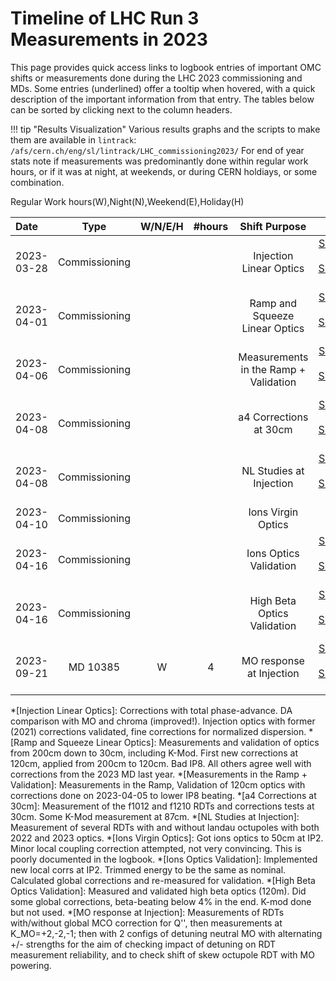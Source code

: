 # Timeline of LHC Run 3 Measurements in 2023

This page provides quick access links to logbook entries of important OMC shifts or measurements done during the LHC 2023 commissioning and MDs.
Some entries (underlined) offer a tooltip when hovered, with a quick description of the important information from that entry.
The tables below can be sorted by clicking next to the column headers.

!!! tip "Results Visualization"
    Various results graphs and the scripts to make them are available in `lintrack`:
    ```
    /afs/cern.ch/eng/sl/lintrack/LHC_commissioning2023/
    ```
For end of year stats note if measurements was predominantly done within regular work hours, or if it was at night, at weekends, or during CERN holdiays, or some combination.

Regular Work hours(W),Night(N),Weekend(E),Holiday(H)
    
| Date       |     Type      |  W/N/E/H | #hours  |             Shift Purpose             |                                                             Logbook Link                                                              |
| :--------- | :-----------: | :------: |:-------:| :-----------------------------------: | :-----------------------------------------------------------------------------------------------------------------------------------: |
| 2023-03-28 | Commissioning |          |         |        Injection Linear Optics        |      [Shift Plan][inj_linear_optics]{target=\_blank .cern_login} /  [Summary][inj_linear_optics_sum]{target=\_blank .cern_login}      |
| 2023-04-01 | Commissioning |          |         |    Ramp and Squeeze Linear Optics     | [Shift Plan][squeezed_linear_optics]{target=\_blank .cern_login} /  [Summary][squeezed_linear_optics_sum]{target=\_blank .cern_login} |
| 2023-04-06 | Commissioning |          |         | Measurements in the Ramp + Validation |      [Shift Plan][meas_in_ramp]{target=\_blank .cern_login}           /  [Summary][meas_in_ramp_sum]{target=\_blank .cern_login}      |
| 2023-04-08 | Commissioning |          |         |        a4 Corrections at 30cm         |    [Shift Plan][a4_corrections_30cm]{target=\_blank .cern_login} /  [Summary][a4_corrections_30cm_sum]{target=\_blank .cern_login}    |
| 2023-04-08 | Commissioning |          |         |        NL Studies at Injection        |   [Shift Plan][nl_studies_injection]{target=\_blank .cern_login} /  [Summary][nl_studies_injection_sum]{target=\_blank .cern_login}   |
| 2023-04-10 | Commissioning |          |         |          Ions Virgin Optics           |                                        [Entry][ions_virgin_coupl]{target=\_blank .cern_login}                                         |
| 2023-04-16 | Commissioning |          |         |        Ions Optics Validation         |             [Shift Plan][ion_optics]{target=\_blank .cern_login} / [Summary][ion_optics_sum]{target=\_blank .cern_login}              |
| 2023-04-16 | Commissioning |          |         |      High Beta Optics Validation      |        [Shift Plan][high_beta_shift]{target=\_blank .cern_login} / [Summary][high_beta_shift_sum]{target=\_blank .cern_login}         |
| 2023-09-21 |    MD 10385   | W        | 4       |        MO response at Injection       |        [Shift Plan][21_09_2023_MDstart]{target=\_blank .cern_login} / [Summary][21_09_2023_MDsummary]{target=\_blank .cern_login}     |


<!-- All the links below -->
[inj_linear_optics]:           https://be-op-logbook.web.cern.ch/elogbook-server/#/logbook?logbookId=1081&dateFrom=2023-03-28T00%3A00%3A00&dateTo=2023-03-28T23%3A59%3A59&eventToHighlight=3739094 
[inj_linear_optics_sum]:       https://be-op-logbook.web.cern.ch/elogbook-server/#/logbook?logbookId=322&dateFrom=2023-03-29T00%3A00%3A00&dateTo=2023-03-29T23%3A59%3A59&eventToHighlight=3739271 
[squeezed_linear_optics]:      https://be-op-logbook.web.cern.ch/elogbook-server/#/logbook?logbookId=1081&dateFrom=2023-04-01T00%3A00%3A00&dateTo=2023-04-01T23%3A59%3A59&eventToHighlight=3741499 
[squeezed_linear_optics_sum]:  https://be-op-logbook.web.cern.ch/elogbook-server/#/logbook?logbookId=322&dateFrom=2023-04-01T00%3A00%3A00&dateTo=2023-04-01T23%3A59%3A59&eventToHighlight=3741722
[meas_in_ramp]:                https://be-op-logbook.web.cern.ch/elogbook-server/#/logbook?logbookId=1081&dateFrom=2023-04-06T00%3A00%3A00&dateTo=2023-04-06T23%3A59%3A59&eventToHighlight=3744741 
[meas_in_ramp_sum]:            https://be-op-logbook.web.cern.ch/elogbook-server/#/logbook?logbookId=1081&dateFrom=2023-04-07T00%3A00%3A00&dateTo=2023-04-07T23%3A59%3A59&eventToHighlight=3744954 
[a4_corrections_30cm]:         https://be-op-logbook.web.cern.ch/elogbook-server/#/logbook?logbookId=1081&dateFrom=2023-04-08T00%3A00%3A00&dateTo=2023-04-08T23%3A59%3A59&eventToHighlight=3745378
[a4_corrections_30cm_sum]:     https://be-op-logbook.web.cern.ch/elogbook-server/#/logbook?logbookId=1081&dateFrom=2023-04-08T00%3A00%3A00&dateTo=2023-04-08T23%3A59%3A59&eventToHighlight=3745433
[nl_studies_injection]:        https://be-op-logbook.web.cern.ch/elogbook-server/#/logbook?logbookId=1081&dateFrom=2023-04-08T00%3A00%3A00&dateTo=2023-04-08T23%3A59%3A59&eventToHighlight=3745829
[nl_studies_injection_sum]:    https://be-op-logbook.web.cern.ch/elogbook-server/#/logbook?logbookId=322&dateFrom=2023-04-08T23%3A00%3A00&dateTo=2023-04-09T07%3A00%3A00&eventToHighlight=3746004
[ions_virgin_coupl]:           https://be-op-logbook.web.cern.ch/elogbook-server/#/logbook?logbookId=1081&dateFrom=2023-04-10T00%3A00%3A00&dateTo=2023-04-10T23%3A59%3A59&eventToHighlight=3746422
[ion_optics]:                  https://be-op-logbook.web.cern.ch/elogbook-server/#/logbook?logbookId=1081&dateFrom=2023-04-16T00%3A00%3A00&dateTo=2023-04-16T23%3A59%3A59&eventToHighlight=3751170
[ion_optics_sum]:              https://be-op-logbook.web.cern.ch/elogbook-server/#/logbook?logbookId=1081&dateFrom=2023-04-16T00%3A00%3A00&dateTo=2023-04-16T23%3A59%3A59&eventToHighlight=3751258
[high_beta_shift]:             https://be-op-logbook.web.cern.ch/elogbook-server/#/logbook?logbookId=1081&dateFrom=2023-06-08T00%3A00%3A00&dateTo=2023-06-08T23%3A59%3A59&eventToHighlight=3782032
[high_beta_shift_sum]:         https://be-op-logbook.web.cern.ch/elogbook-server/#/logbook?logbookId=1081&dateFrom=2023-06-08T00%3A00%3A00&dateTo=2023-06-08T23%3A59%3A59&eventToHighlight=3782115
[21_09_2023_MDstart]:          https://be-op-logbook.web.cern.ch/elogbook-server/#/logbook?logbookId=1081&dateFrom=2023-09-21T00%3A00%3A00&dateTo=2023-09-21T23%3A59%3A59&eventToHighlight=3834187
[21_09_2023_MDsummary]:        https://be-op-logbook.web.cern.ch/elogbook-server/#/logbook?logbookId=1081&dateFrom=2023-09-21T00%3A00%3A00&dateTo=2023-09-21T23%3A59%3A59&eventToHighlight=3834389



<!-- Tooltips -->
*[Injection Linear Optics]:  Corrections with total phase-advance. DA comparison with MO and chroma (improved!). Injection optics with former (2021) corrections validated, fine corrections for normalized dispersion.
*[Ramp and Squeeze Linear Optics]: Measurements and validation of optics from 200cm down to 30cm, including K-Mod. First new corrections at 120cm, applied from 200cm to 120cm. Bad IP8. All others agree well with corrections from the 2023 MD last year. 
*[Measurements in the Ramp + Validation]: Measurements in the Ramp, Validation of 120cm optics with corrections done on 2023-04-05 to lower IP8 beating. 
*[a4 Corrections at 30cm]: Measurement of the f1012 and f1210 RDTs and corrections tests at 30cm. Some K-Mod measurement at 87cm.
*[NL Studies at Injection]: Measurement of several RDTs with and without landau octupoles with both 2022 and 2023 optics.
*[Ions Virgin Optics]: Got ions optics to 50cm at IP2. Minor local coupling correction attempted, not very convincing. This is poorly documented in the logbook.
*[Ions Optics Validation]: Implemented new local corrs at IP2. Trimmed energy to be the same as nominal. Calculated global corrections and re-measured for validation.
*[High Beta Optics Validation]: Measured and validated high beta optics (120m). Did some global corrections, beta-beating below 4% in the end. K-mod done but not used.
*[MO response at Injection]: Measurements of RDTs with/without global MCO correction for Q'', then measurements at K_MO=+2,-2,-1; then with 2 configs of detuning neutral MO with alternating +/- strengths for the aim of checking impact of detuning on RDT measurement reliability, and to check shift of skew octupole RDT with MO powering.
